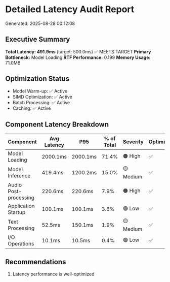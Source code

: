 # Detailed Latency Audit Report
Generated: 2025-08-28 00:12:08

## Executive Summary
**Total Latency: 491.9ms** (target: 500.0ms) ✅ MEETS TARGET
**Primary Bottleneck:** Model Loading
**RTF Performance:** 0.199
**Memory Usage:** 71.0MB

## Optimization Status
- Model Warm-up: ✅ Active
- SIMD Optimization: ✅ Active
- Batch Processing: ✅ Active
- Caching: ✅ Active

## Component Latency Breakdown
| Component | Avg Latency | P95 | % of Total | Severity | Optimized |
|-----------|-------------|-----|------------|----------|-----------|
| Model Loading | 2000.1ms | 2000.1ms | 71.4% | 🟠 High | ✅ |
| Model Inference | 419.4ms | 1200.2ms | 15.0% | 🟡 Medium | ✅ |
| Audio Post-processing | 220.6ms | 220.6ms | 7.9% | 🟠 High | ✅ |
| Application Startup | 100.1ms | 100.1ms | 3.6% | 🟢 Low | ✅ |
| Text Processing | 52.5ms | 150.1ms | 1.9% | 🟡 Medium | ✅ |
| I/O Operations | 10.1ms | 10.5ms | 0.4% | 🟢 Low | ✅ |

## Recommendations
1. Latency performance is well-optimized